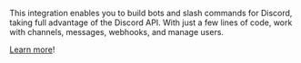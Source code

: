 This integration enables you to build bots and slash commands for Discord, taking full advantage
of the Discord API. With just a few lines of code, work with channels, messages, webhooks, and 
manage users.

[Learn more](https://developer.fusebit.io/docs/discord)!
